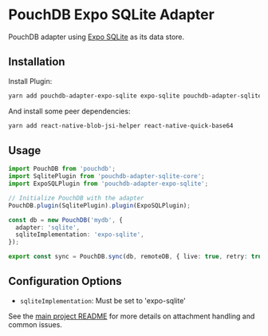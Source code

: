 # PouchDB Expo SQLite Adapter

PouchDB adapter using [Expo SQLite](https://docs.expo.dev/versions/latest/sdk/sqlite/) as its data store.

## Installation

Install Plugin:
```bash
yarn add pouchdb-adapter-expo-sqlite expo-sqlite pouchdb-adapter-sqlite-core
```

And install some peer dependencies:
```bash
yarn add react-native-blob-jsi-helper react-native-quick-base64
```

## Usage

```typescript
import PouchDB from 'pouchdb';
import SqlitePlugin from 'pouchdb-adapter-sqlite-core';
import ExpoSQLPlugin from 'pouchdb-adapter-expo-sqlite';

// Initialize PouchDB with the adapter
PouchDB.plugin(SqlitePlugin).plugin(ExpoSQLPlugin);

const db = new PouchDB('mydb', {
  adapter: 'sqlite',
  sqliteImplementation: 'expo-sqlite',
});

export const sync = PouchDB.sync(db, remoteDB, { live: true, retry: true });
```

## Configuration Options
- `sqliteImplementation`: Must be set to 'expo-sqlite'

See the [main project README](https://github.com/BingCoke/pouchdb-adapter-sqlite/) for more details on attachment handling and common issues.
